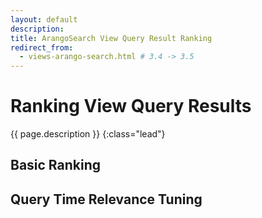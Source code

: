 ```yaml
---
layout: default
description: 
title: ArangoSearch View Query Result Ranking
redirect_from:
  - views-arango-search.html # 3.4 -> 3.5
---
```

# Ranking View Query Results

{{ page.description }}
{:class="lead"}

## Basic Ranking

## Query Time Relevance Tuning
